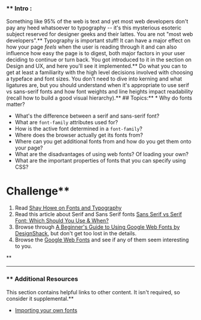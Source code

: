 ### ** Intro :
>
Something like 95% of the web is text and yet most web developers don't pay any heed whatsoever to typography -- it's this mysterious esoteric subject reserved for designer geeks and their lattes.  You are not "most web developers".** Typography is important stuff!  It can have a major effect on how your page *feels* when the user is reading through it and can also influence how easy the page is to digest, both major factors in your user deciding to continue or turn back.  You got introduced to it in the section on Design and UX, and here you'll see it implemented.** Do what you can to get at least a familiarity with the high level decisions involved with choosing a typeface and font sizes.  You don't need to dive into kerning and what ligatures are, but you should understand when it's appropriate to use serif vs sans-serif fonts and how font weights and line heights impact readability (recall how to build a good visual hierarchy).** ## Topics:** * Why do fonts matter?
* What's the difference between a serif and sans-serif font?
* What are `font-family` attributes used for?
* How is the active font determined in a `font-family`?
* Where does the browser actually get its fonts from?
* Where can you get additional fonts from and how do you get them onto your page?
* What are the disadvantages of using web fonts? Of loading your own?
* What are the important properties of fonts that you can specify using CSS?
# Challenge** <div class="lesson-content__panel" markdown="1">
1. Read [Shay Howe on Fonts and Typography](http://learn.shayhowe.com/html-css/typography)
2. Read this article about Serif and Sans Serif fonts [Sans Serif vs Serif Font: Which Should You Use & When?](https://www.impactplus.com/blog/sans-serif-vs-serif-font-which-should-you-use-when)
3. Browse through [A Beginner's Guide to Using Google Web Fonts by DesignShack](http://designshack.net/articles/css/a-beginners-guide-to-using-google-web-fonts/), but don't get too lost in the details.
4. Browse the [Google Web Fonts](http://www.google.com/fonts) and see if any of them seem interesting to you.
</div>** 

---


### ** Additional Resources
This section contains helpful links to other content. It isn't required, so consider it supplemental.** 

* [Importing your own fonts](http://www.html5rocks.com/en/tutorials/webfonts/quick/)
